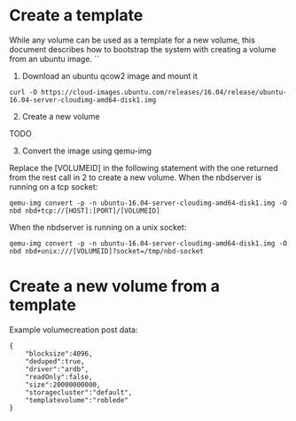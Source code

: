 # Create a template

While any volume can be used as a template for a new volume, this document describes how to bootstrap the system with creating a volume from an ubuntu image.
``

1. Download an ubuntu qcow2 image and mount it
```
curl -O https://cloud-images.ubuntu.com/releases/16.04/release/ubuntu-16.04-server-cloudimg-amd64-disk1.img
```

2. Create a new volume

TODO

3. Convert the image using qemu-img

Replace the [VOLUMEID] in the following statement with the one returned from the rest call in 2 to create a new volume.
When the nbdserver is running on a tcp socket:
```
qemu-img convert -p -n ubuntu-16.04-server-cloudimg-amd64-disk1.img -O nbd nbd+tcp://[HOST]:[PORT]/[VOLUMEID]
```
When the nbdserver is running on a unix socket:
```
qemu-img convert -p -n ubuntu-16.04-server-cloudimg-amd64-disk1.img -O nbd nbd+unix:///[VOLUMEID]?socket=/tmp/nbd-socket
```

# Create a new volume from a template

Example volumecreation post data:
```
{
    "blocksize":4096,
    "deduped":true,
    "driver":"ardb",
    "readOnly":false,
    "size":20000000000,
    "storagecluster":"default",
    "templatevolume":"roblede"
}
```
